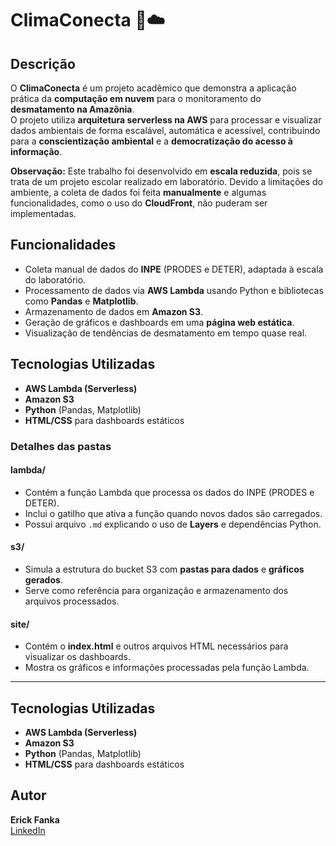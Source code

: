 # ClimaConecta 🌱☁️

## Descrição

O **ClimaConecta** é um projeto acadêmico que demonstra a aplicação prática da **computação em nuvem** para o monitoramento do **desmatamento na Amazônia**.  
O projeto utiliza **arquitetura serverless na AWS** para processar e visualizar dados ambientais de forma escalável, automática e acessível, contribuindo para a **conscientização ambiental** e a **democratização do acesso à informação**.

**Observação:** Este trabalho foi desenvolvido em **escala reduzida**, pois se trata de um projeto escolar realizado em laboratório. Devido a limitações do ambiente, a coleta de dados foi feita **manualmente** e algumas funcionalidades, como o uso do **CloudFront**, não puderam ser implementadas.

## Funcionalidades

- Coleta manual de dados do **INPE** (PRODES e DETER), adaptada à escala do laboratório.  
- Processamento de dados via **AWS Lambda** usando Python e bibliotecas como **Pandas** e **Matplotlib**.  
- Armazenamento de dados em **Amazon S3**.  
- Geração de gráficos e dashboards em uma **página web estática**.  
- Visualização de tendências de desmatamento em tempo quase real.  

## Tecnologias Utilizadas

- **AWS Lambda (Serverless)**  
- **Amazon S3**  
- **Python** (Pandas, Matplotlib)  
- **HTML/CSS** para dashboards estáticos  


### Detalhes das pastas

#### lambda/
- Contém a função Lambda que processa os dados do INPE (PRODES e DETER).  
- Inclui o gatilho que ativa a função quando novos dados são carregados.  
- Possui arquivo `.md` explicando o uso de **Layers** e dependências Python.

#### s3/
- Simula a estrutura do bucket S3 com **pastas para dados** e **gráficos gerados**.  
- Serve como referência para organização e armazenamento dos arquivos processados.

#### site/
- Contém o **index.html** e outros arquivos HTML necessários para visualizar os dashboards.  
- Mostra os gráficos e informações processadas pela função Lambda.

---

## Tecnologias Utilizadas

- **AWS Lambda (Serverless)**  
- **Amazon S3**  
- **Python** (Pandas, Matplotlib)  
- **HTML/CSS** para dashboards estáticos  

## Autor

**Erick Fanka**  
[LinkedIn](https://www.linkedin.com/in/seu-linkedin-aqui)
